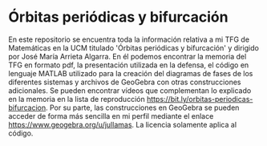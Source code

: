 # Órbitas periódicas y bifurcación
En este repositorio se encuentra toda la información relativa a mi TFG de Matemáticas en la UCM titulado 'Órbitas periódicas y bifurcación' y dirigido por José María Arrieta Algarra. En él podemos encontrar la memoria del TFG en formato pdf, la presentación utilizada en la defensa, el código en lenguaje MATLAB utilizado para la creación del diagramas de fases de los diferentes sistemas y archivos de GeoGebra con otras construcciones adicionales. Se pueden encontrar vídeos que complementan lo explicado en la memoria en la lista de reproducción https://bit.ly/orbitas-periodicas-bifurcacion. Por su parte, las construcciones en GeoGebra se pueden acceder de forma más sencilla en mi perfil mediante el enlace https://www.geogebra.org/u/jullamas. La licencia solamente aplica al código.
